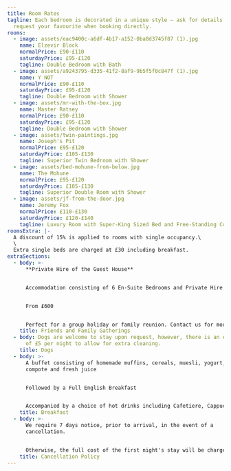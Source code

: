 ```yaml
---
title: Room Rates
tagline: Each bedroom is decorated in a unique style — ask for details and
  request your favourite when booking directly.
rooms:
  - image: assets/eac9400c-a6df-4b17-a152-0ba8d3745f87 (1).jpg
    name: Elzevir Block
    normalPrice: £90-£110
    saturdayPrice: £95-£120
    tagline: Double Bedroom with Bath
  - image: assets/a9243795-d335-41f2-8af9-9b5f5f0c847f (1).jpg
    name: Y NOT
    normalPrice: £90-£110
    saturdayPrice: £95-£120
    tagline: Double Bedroom with Shower
  - image: assets/mr-with-the-box.jpg
    name: Master Ratsey
    normalPrice: £90-£110
    saturdayPrice: £95-£120
    tagline: Double Bedroom with Shower
  - image: assets/twin-paintings.jpg
    name: Joseph's Pit
    normalPrice: £95-£120
    saturdayPrice: £105-£130
    tagline: Superior Twin Bedroom with Shower
  - image: assets/bed-mohune-from-below.jpg
    name: The Mohune
    normalPrice: £95-£120
    saturdayPrice: £105-£130
    tagline: Superior Double Room with Shower
  - image: assets/jf-from-the-door.jpg
    name: Jeremy Fox
    normalPrice: £110-£130
    saturdayPrice: £120-£140
    tagline: Luxury Room with Super-King Sized Bed and Free-Standing Copper Bath
roomsExtra: |-
  A discount of 15% is applied to rooms with single occupancy.\
  \
  Extra single beds are charged at £30 including breakfast.
extraSections:
  - body: >-
      **Private Hire of the Guest House**


      Accommodation consisting of 6 En-Suite Bedrooms and Private Hire of the Breakfast Room, Pool Room and Bar


      From £600


      Perfect for a group holiday or family reunion. Contact us for more information.
    title: Friends and Family Gatherings
  - body: Dogs are welcome to stay upon request, however, there is an extra charge
      of £5 per night to allow for extra cleaning.
    title: Dogs
  - body: >-
      A buffet consisting of homemade muffins, cereals, muesli, yogurt, fruit
      compote and fresh juice


      Followed by a Full English Breakfast


      Accompanied by a choice of hot drinks including Cafetiere, Cappuccino, Hot Chocolate or choose from our wide selection of Teas
    title: Breakfast
  - body: >-
      We require 7 days notice, prior to arrival, in the event of a
      cancellation.


      Otherwise, the full cost of the first night's stay will be chargeable. Full payment of the first night will be taken 7 days prior to your visit.
    title: Cancellation Policy
---
```

